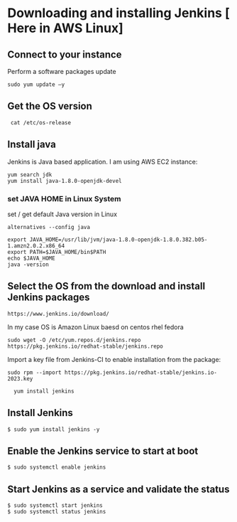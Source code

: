 # Downloading and installing Jenkins [ Here in AWS Linux]
## Connect to your instance
Perform a software packages update
```
sudo yum update –y
```
## Get the OS version
```
 cat /etc/os-release
```
## Install java
Jenkins is Java based application. I am using AWS EC2 instance:

```
yum search jdk
yum install java-1.8.0-openjdk-devel
```
### set JAVA HOME in Linux System
set / get default Java version in Linux
```
alternatives --config java
```
```
export JAVA_HOME=/usr/lib/jvm/java-1.8.0-openjdk-1.8.0.382.b05-1.amzn2.0.2.x86_64
export PATH=$JAVA_HOME/bin$PATH
echo $JAVA_HOME
java -version
```
## Select the OS from the download and install Jenkins packages
```
https://www.jenkins.io/download/
```
In my case OS is Amazon Linux baesd on centos rhel fedora
```
sudo wget -O /etc/yum.repos.d/jenkins.repo https://pkg.jenkins.io/redhat-stable/jenkins.repo
```
Import a key file from Jenkins-CI to enable installation from the package:

```
sudo rpm --import https://pkg.jenkins.io/redhat-stable/jenkins.io-2023.key
```
```
  yum install jenkins
```

## Install Jenkins

```
$ sudo yum install jenkins -y
```

## Enable the Jenkins service to start at boot

```
$ sudo systemctl enable jenkins
```
## Start Jenkins as a service and validate the status

```
$ sudo systemctl start jenkins
$ sudo systemctl status jenkins
```
